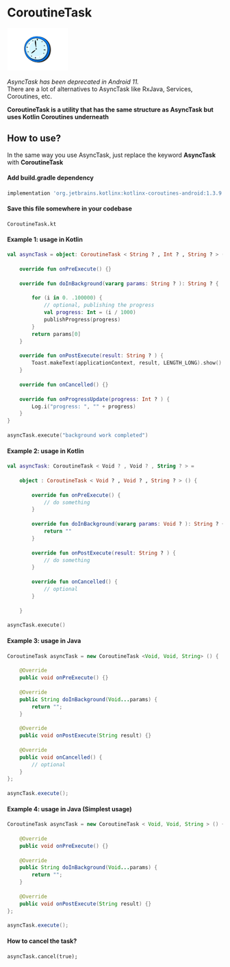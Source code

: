 # CoroutineTask 
<img src = "https://github.com/Asutosh11/CoroutineTask/blob/main/clock-image.png" height="100">

<em>AsyncTask has been deprecated in Android 11.</em> <br/>
There are a lot of alternatives to AsyncTask like RxJava, Services, Coroutines, etc.

<b>CoroutineTask is a utility that has the same structure as AsyncTask but uses Kotlin Coroutines underneath</b><br/>


## How to use? 
In the same way you use AsyncTask, just replace the keyword <b>AsyncTask</b> with <b>CoroutineTask</b>

#### Add build.gradle dependency
```groovy
implementation 'org.jetbrains.kotlinx:kotlinx-coroutines-android:1.3.9'
```

#### Save this file somewhere in your codebase
```text
CoroutineTask.kt
```

#### Example 1: usage in Kotlin

```Kotlin
val asyncTask = object: CoroutineTask < String ? , Int ? , String ? > () {

    override fun onPreExecute() {}

    override fun doInBackground(vararg params: String ? ): String ? {

        for (i in 0. .100000) {
            // optional, publishing the progress
            val progress: Int = (i / 1000)
            publishProgress(progress)
        }
        return params[0]
    }

    override fun onPostExecute(result: String ? ) {
        Toast.makeText(applicationContext, result, LENGTH_LONG).show()
    }

    override fun onCancelled() {}

    override fun onProgressUpdate(progress: Int ? ) {
        Log.i("progress: ", "" + progress)
    }
}

asyncTask.execute("background work completed")
```

#### Example 2: usage in Kotlin
```Kotlin
val asyncTask: CoroutineTask < Void ? , Void ? , String ? > =

    object : CoroutineTask < Void ? , Void ? , String ? > () {

        override fun onPreExecute() {
            // do something
        }

        override fun doInBackground(vararg params: Void ? ): String ? {
            return ""
        }

        override fun onPostExecute(result: String ? ) {
            // do something
        }

        override fun onCancelled() {
            // optional
        }

    }

asyncTask.execute()
```

#### Example 3: usage in Java

```Java
CoroutineTask asyncTask = new CoroutineTask <Void, Void, String> () {

    @Override
    public void onPreExecute() {}

    @Override
    public String doInBackground(Void...params) {
        return "";
    }

    @Override
    public void onPostExecute(String result) {}

    @Override
    public void onCancelled() {
        // optional
    }
};

asyncTask.execute();
```

#### Example 4: usage in Java (Simplest usage)
```Java
CoroutineTask asyncTask = new CoroutineTask < Void, Void, String > () {

    @Override
    public void onPreExecute() {}

    @Override
    public String doInBackground(Void...params) {
        return "";
    }

    @Override
    public void onPostExecute(String result) {}
};

asyncTask.execute();
```

#### How to cancel the task?
```
asyncTask.cancel(true);
```
